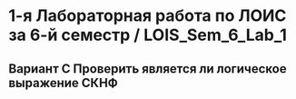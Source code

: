 # 1-я Лабораторная работа по ЛОИС за 6-й семестр / LOIS_Sem_6_Lab_1
## Вариант C Проверить является ли логическое выражение СКНФ
